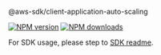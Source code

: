 @aws-sdk/client-application-auto-scaling

[![NPM version](https://img.shields.io/npm/v/@aws-sdk/client-application-auto-scaling/beta.svg)](https://www.npmjs.com/package/@aws-sdk/client-application-auto-scaling)
[![NPM downloads](https://img.shields.io/npm/dm/@aws-sdk/client-application-auto-scaling.svg)](https://www.npmjs.com/package/@aws-sdk/client-application-auto-scaling)

For SDK usage, please step to [SDK readme](https://github.com/aws/aws-sdk-js-v3).
